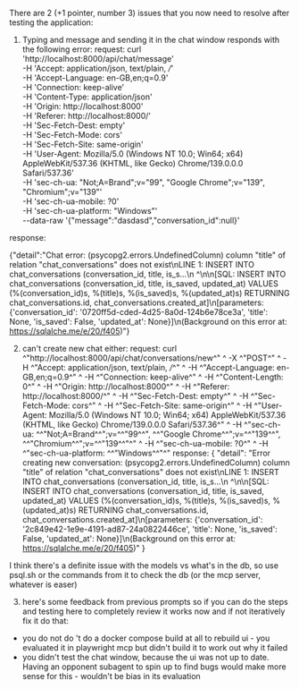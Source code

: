 There are 2 (+1 pointer, number 3) issues that you now need to resolve after testing the application:

1. Typing and message and sending it in the chat window responds with the following error:
request:
curl 'http://localhost:8000/api/chat/message' \
  -H 'Accept: application/json, text/plain, */*' \
  -H 'Accept-Language: en-GB,en;q=0.9' \
  -H 'Connection: keep-alive' \
  -H 'Content-Type: application/json' \
  -H 'Origin: http://localhost:8000' \
  -H 'Referer: http://localhost:8000/' \
  -H 'Sec-Fetch-Dest: empty' \
  -H 'Sec-Fetch-Mode: cors' \
  -H 'Sec-Fetch-Site: same-origin' \
  -H 'User-Agent: Mozilla/5.0 (Windows NT 10.0; Win64; x64) AppleWebKit/537.36 (KHTML, like Gecko) Chrome/139.0.0.0 Safari/537.36' \
  -H 'sec-ch-ua: "Not;A=Brand";v="99", "Google Chrome";v="139", "Chromium";v="139"' \
  -H 'sec-ch-ua-mobile: ?0' \
  -H 'sec-ch-ua-platform: "Windows"' \
  --data-raw '{"message":"dasdasd","conversation_id":null}'

  response:

{"detail":"Chat error: (psycopg2.errors.UndefinedColumn) column \"title\" of relation \"chat_conversations\" does not exist\nLINE 1: INSERT INTO chat_conversations (conversation_id, title, is_s...\n                                                         ^\n\n[SQL: INSERT INTO chat_conversations (conversation_id, title, is_saved, updated_at) VALUES (%(conversation_id)s, %(title)s, %(is_saved)s, %(updated_at)s) RETURNING chat_conversations.id, chat_conversations.created_at]\n[parameters: {'conversation_id': '0720ff5d-cded-4d25-8a0d-124b6e78ce3a', 'title': None, 'is_saved': False, 'updated_at': None}]\n(Background on this error at: https://sqlalche.me/e/20/f405)"}

2. can't create new chat either:
request:
curl ^"http://localhost:8000/api/chat/conversations/new^" ^
  -X ^"POST^" ^
  -H ^"Accept: application/json, text/plain, */*^" ^
  -H ^"Accept-Language: en-GB,en;q=0.9^" ^
  -H ^"Connection: keep-alive^" ^
  -H ^"Content-Length: 0^" ^
  -H ^"Origin: http://localhost:8000^" ^
  -H ^"Referer: http://localhost:8000/^" ^
  -H ^"Sec-Fetch-Dest: empty^" ^
  -H ^"Sec-Fetch-Mode: cors^" ^
  -H ^"Sec-Fetch-Site: same-origin^" ^
  -H ^"User-Agent: Mozilla/5.0 (Windows NT 10.0; Win64; x64) AppleWebKit/537.36 (KHTML, like Gecko) Chrome/139.0.0.0 Safari/537.36^" ^
  -H ^"sec-ch-ua: ^\^"Not;A=Brand^\^";v=^\^"99^\^", ^\^"Google Chrome^\^";v=^\^"139^\^", ^\^"Chromium^\^";v=^\^"139^\^"^" ^
  -H ^"sec-ch-ua-mobile: ?0^" ^
  -H ^"sec-ch-ua-platform: ^\^"Windows^\^"^"
response:
{
    "detail": "Error creating new conversation: (psycopg2.errors.UndefinedColumn) column \"title\" of relation \"chat_conversations\" does not exist\nLINE 1: INSERT INTO chat_conversations (conversation_id, title, is_s...\n                                                         ^\n\n[SQL: INSERT INTO chat_conversations (conversation_id, title, is_saved, updated_at) VALUES (%(conversation_id)s, %(title)s, %(is_saved)s, %(updated_at)s) RETURNING chat_conversations.id, chat_conversations.created_at]\n[parameters: {'conversation_id': '2c849e42-1e9e-4191-ad87-24a0822446ce', 'title': None, 'is_saved': False, 'updated_at': None}]\n(Background on this error at: https://sqlalche.me/e/20/f405)"
}

I think there's a definite issue with the models vs what's in the db, so use psql.sh or the commands from it to check the db (or the mcp server, whatever is easer)

3. here's some feedback from previous prompts so if you can do the steps and testing here to completely review it works now and if not iteratively fix it do that:

- you do not do 't do a docker compose build at all to rebuild ui - you  evaluated it in playwright mcp but didn't build it to work out why it failed
- you didn't test the chat window, because the ui was not up to date. Having an opponent subagent to spin up to find bugs would make more sense for this - wouldn't be bias in its evaluation
